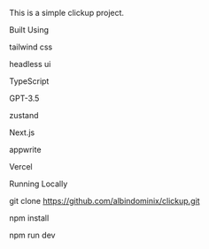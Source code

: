 This is a simple clickup project.

Built Using


tailwind css

headless ui

TypeScript

GPT-3.5

zustand

Next.js

appwrite

Vercel

Running Locally

git clone https://github.com/albindominix/clickup.git

npm install

npm run dev
